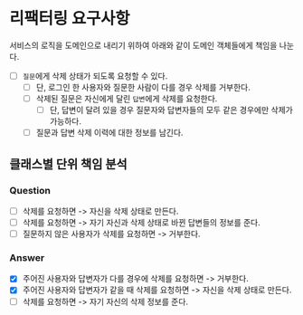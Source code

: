 # 리팩터링 요구사항

서비스의 로직을 도메인으로 내리기 위하여 아래와 같이 도메인 객체들에게 책임을 나눈다.

- [ ] `질문`에게 삭제 상태가 되도록 요청할 수 있다.
  - [ ] 단, 로그인 한 사용자와 질문한 사람이 다를 경우 삭제를 거부한다.
  - [ ] 삭제된 질문은 자신에게 달린 `답변`에게 삭제를 요청한다.
    - [ ] 단, 답변이 달려 있을 경우 질문자와 답변자들의 모두 같은 경우에만 삭제가 가능하다.
  - [ ] 질문과 답변 삭제 이력에 대한 정보를 남긴다.

## 클래스별 단위 책임 분석

### Question
- [ ] 삭제를 요청하면 -> 자신을 삭제 상태로 만든다.
- [ ] 삭제를 요청하면 -> 자기 자신과 삭제 상태로 바뀐 답변들의 정보를 준다.
- [ ] 질문하지 않은 사용자가 삭제를 요청하면 -> 거부한다.

### Answer
- [x] 주어진 사용자와 답변자가 다를 경우에 삭제를 요청하면 -> 거부한다.
- [x] 주어진 사용자와 답변자가 같을 때 삭제를 요청하면 -> 자신을 삭제 상태로 만든다.
- [ ] 삭제를 요청하면 -> 자기 자신의 삭제 정보를 준다.